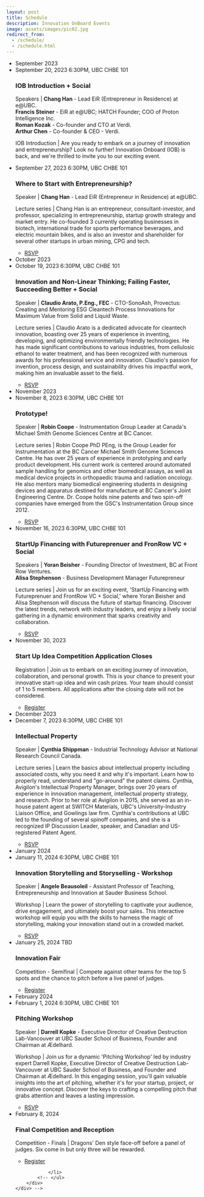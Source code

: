 ```yaml
---
layout: post
title: Schedule
description: Innovation OnBoard Events
image: assets/images/pic02.jpg
redirect_from:
  - /schedule/
  - /schedule.html
---
```


<div class="row">
        <div class="12u$(small)">
            <ul class="timeline">
                <li class="timeline-item period">
                    <div class="timeline-info"></div>
                    <div class="timeline-marker-i"></div>
                    <div class="timeline-content">
                        <span class="button timeline-title header-inner">September 2023</span>
                    </div>
                </li>
                <li class="timeline-item">
                    <div class="timeline-info">
                        <span>September 20, 2023</span>
                      <span class="timeline-time">6:30PM, UBC CHBE 101</span>
                    </div>
                    <div class="timeline-marker"></div>
                    <div class="timeline-content">
                        <h3 class="timeline-title">IOB Introduction + Social</h3>
                        <p>
                            <span class="timeline-desc">Speakers</span> | <b>Chang Han</b> - Lead EiR (Entrepreneur in Residence) at e@UBC.<br>
                            <b>Francis Steiner</b> - EiR at e@UBC; HATCH Founder; COO of Proton Intelligence Inc.<br>
                            <b>Roman Kozak</b> - Co-founder and CTO at Verdi.<br>
                            <b>Arthur Chen</b> - Co-founder & CEO - Verdi.
                        </p>
                    </div>
                      <p><span class="timeline-desc">IOB Introduction</span>  | Are you ready to embark on a journey of innovation and entrepreneurship? Look no further! Innovation Onboard (IOB) is back, and we're thrilled to invite you to our exciting event.</p>
                </li>
                <li class="timeline-item">
                    <div class="timeline-info">
                        <span>September 27, 2023</span>
                        <span class="timeline-time">6:30PM, UBC CHBE 101</span>
                    </div>
                    <div class="timeline-marker"></div>
                    <div class="timeline-content">
                        <h3 class="timeline-title"> Where to Start with Entrepreneurship?</h3>
                         <p><span class="timeline-desc">Speaker</span> | <b>Chang Han</b> - Lead EiR (Entrepreneur in Residence) at e@UBC.</p>
                        <p><span class="timeline-desc">Lecture series</span> | Chang Han is an entrepreneur, consultant-investor, and professor, specializing in entrepreneurship, startup growth strategy and market entry. He co-founded 3 currently operating businesses in biotech, international trade for sports performance beverages, and electric mountain bikes, and is also an investor and shareholder for several other startups in urban mining, CPG and tech.
                        </p>
                          <ul class="actions">
                    <li><a href="https://www.eventbrite.ca/e/where-to-start-with-entrepreneurship-tickets-720538248297?aff=oddtdtcreator" target="_blank" class="button special fit">RSVP</a></li>
                        </ul>
                    </div>
                     </li>
                <li class="timeline-item period">
                    <div class="timeline-info"></div>
                    <div class="timeline-marker"></div>
                    <div class="timeline-content">
                        <span class="button timeline-title header-inner">October 2023</span>
                    </div>
                </li>
                <li class="timeline-item">
                    <div class="timeline-info">
                        <span>October 19, 2023</span>
                        <span class="timeline-time">6:30PM, UBC CHBE 101</span>
                    </div>
                    <div class="timeline-marker"></div>
                    <div class="timeline-content">
                        <h3 class="timeline-title">Innovation and Non-Linear Thinking; Failing Faster, Succeeding Better + Social </h3>
                         <p><span class="timeline-desc">Speaker</span> | <b>Claudio Arato, P.Eng., FEC</b> - CTO-SonoAsh, Provectus: Creating and Mentoring ESG Cleantech Process Innovations for Maximum Value from Solid and Liquid Waste.</p>
                        <p><span class="timeline-desc">Lecture series</span> | Claudio Arato is a dedicated advocate for cleantech innovation, boasting over 25 years of experience in inventing, developing, and optimizing environmentally friendly technologies. He has made significant contributions to various industries, from cellulosic ethanol to water treatment, and has been recognized with numerous awards for his professional service and innovation. Claudio's passion for invention, process design, and sustainability drives his impactful work, making him an invaluable asset to the field.</p>
                           <ul class="actions">
                    <li><a href="https://www.eventbrite.ca/e/innovation-and-non-linear-thinking-social-and-pizza-tickets-727026875957?aff=oddtdtcreator" target="_blank" class="button special fit">RSVP</a></li>
                        </ul>
                        </div>
                </li>
                <!-- <li class="timeline-item">
                    <div class="timeline-info">
                        <span>October 26, 2023</span>
                        <span class="timeline-time">6:00PM, UBC CHBE 202</span>
                    </div>
                    <div class="timeline-marker"></div>
                    <div class="timeline-content">
                        <h3 class="timeline-title">Innovation and Non-Linear Thinking; Failing Faster, Succeeding Better</h3>
                         <p>Coming Soon...</p>
                        <p><span class="timeline-desc"> Mentor and student mixer</span> | So you want to start your venture tackling an important problem, but don't know where to find the challenges?  Or, perhaps, you are looking to mingle  with industry professionals and fellow-entrepreneurs? Then the Mentor and Student Mixer is just for you! The night will consist of some ice breaker events such as "speed dating" sessions between mentors and students  followed up by a networking session with full catering and drinks provided. At the sesion, invited professionals will share their ideas and challenges they experience in their industry. </p>
                    </div>
                </li> -->
                <li class="timeline-item period">
                    <div class="timeline-info"></div>
                    <div class="timeline-marker"></div>
                    <div class="timeline-content">
                        <span class="button timeline-title header-inner">November 2023</span>
                    </div>
                </li>
                <li class="timeline-item">
                    <div class="timeline-info">
                        <span>November 8, 2023</span>
                         <span class="timeline-time">6:30PM, UBC CHBE 101</span>
                    </div>
                    <div class="timeline-marker"></div>
                    <div class="timeline-content">
                        <h3 class="timeline-title">Prototype!</h3>
                       <p><span class="timeline-desc">Speaker</span> | <b>Robin Coope</b> - Instrumentation Group Leader at Canada's Michael Smith Genome Sciences Centre at BC Cancer.</p>
                        <p><span class="timeline-desc">Lecture series</span> | Robin Coope PhD PEng, is the Group Leader for Instrumentation at the BC Cancer Michael Smith Genome Sciences Centre. He has over 25 years of experience in prototyping and early product development. His current work is centered around automated sample handling for genomics and other biomedical assays, as well as medical device projects in orthopaedic trauma and radiation oncology. He also mentors many biomedical engineering students in designing devices and apparatus destined for manufacture at BC Cancer's Joint Engineering Centre. Dr. Coope holds nine patents and two spin-off companies have emerged from the GSC's Instrumentation Group since 2012.</p> 
                          <ul class="actions">
                    <li><a href="https://www.eventbrite.ca/e/prototyping-for-products-and-instrumentation-tickets-727044588937?aff=oddtdtcreator" target="_blank" class="button special fit">RSVP</a></li>
                        </ul>
                    </div>
                </li>
                 <li class="timeline-item">
                    <div class="timeline-info">
                        <span>November 16, 2023</span>
                         <span class="timeline-time">6:30PM, UBC CHBE 101</span>
                    </div>
                    <div class="timeline-marker"></div>
                    <div class="timeline-content">
                        <h3 class="timeline-title">StartUp Financing with Futureprenuer and FronRow VC + Social</h3>
                       <p><span class="timeline-desc">Speakers</span> | <b>Yoran Beisher</b> - Founding Director of Investment, BC at Front Row Ventures.<br> 
                       <b>Alisa Stephenson</b> - Business Development Manager Futurepreneur</p>
                        <p><span class="timeline-desc">Lecture series</span> | Join us for an exciting event, 'StartUp Financing with Futureprenuer and FrontRow VC + Social,' where Yoran Beisher and Alisa Stephenson  will discuss the future of startup financing. Discover the latest trends, network with industry leaders, and enjoy a lively social gathering in a dynamic environment that sparks creativity and collaboration.</p> 
                          <ul class="actions">
                    <li><a href="https://www.eventbrite.ca/o/innovation-onboard-34101770019" target="_blank" class="button special fit">RSVP</a></li>
                        </ul>
                    </div>
                </li>
                <li class="timeline-item">
                    <div class="timeline-info">
                        <span>November 30, 2023</span>
                    </div>
                    <div class="timeline-marker"></div>
                    <div class="timeline-content">
                        <h3 class="timeline-title"><b>Start Up Idea Competition Application Closes</b></h3>
                        <p><span class="timeline-desc">Registration</span> | Join us to embark on an exciting journey of innovation, collaboration, and personal growth. This is your chance to present your innovative start-up idea and win cash prizes. Your team should consist of 1 to 5 members. All applications after the closing date will not be considered.</p>
                         <ul class="actions">
                    <li><a href="https://docs.google.com/forms/d/e/1FAIpQLSfkHvjyR-NZ-VncQWREHw_tvhDVlANN-Ga6i-bJKWxluCebdw/viewform" target="_blank" class="button special fit">Register</a></li>
                        </ul>
                    </div>
                <!-- </li>
                <li class="timeline-item">
                    <div class="timeline-info">
                        <span>November 16, 2023</span>
                        <span class="timeline-time">5PM, UBC CHBE 202</span>
                    </div>
                    <div class="timeline-marker"></div>
                    <div class="timeline-content">
                        <h3 class="timeline-title">UBC Entrepeneur Speaker Series + Social; Female Led Ventures</h3>
                        <p>Coming Soon...</p>
                    </div>
                </li>
                 <li class="timeline-item">
                    <div class="timeline-info">
                        <span>November 30, 2023</span>
                        <span class="timeline-time">5PM, UBC CHBE 202</span>
                    </div>
                    <div class="timeline-marker"></div>
                    <div class="timeline-content">
                        <h3 class="timeline-title">Prototype!</h3>
                        <p>Coming Soon...</p>
                    </div>
                </li> -->
                 <li class="timeline-item period">
                    <div class="timeline-info"></div>
                    <div class="timeline-marker"></div>
                    <div class="timeline-content">
                        <span class="button timeline-title header-inner">December 2023</span>
                    </div>
                </li> 
                <li class="timeline-item">
                    <div class="timeline-info">
                        <span>December 7, 2023</span>
                        <span class="timeline-time">6:30PM, UBC CHBE 101</span>
                    </div>
                    <div class="timeline-marker"></div>
                    <div class="timeline-content">
                        <h3 class="timeline-title">Intellectual Property</h3>
                        <p><span class="timeline-desc">Speaker</span> | <b>Cynthia Shippman</b> - Industrial Technology Advisor at National Research Council Canada.</p>
                        <p><span class="timeline-desc">Lecture series</span> | Learn the basics about intellectual property including associated costs, why you need it and why it's important. Learn how to properly read, understand and "go-around" the patent claims. Cynthia, Avigilon's Intellectual Property Manager, brings over 20 years of experience in innovation management, intellectual property strategy, and research. Prior to her role at Avigilon in 2015, she served as an in-house patent agent at SWITCH Materials, UBC's University-Industry Liaison Office, and Gowlings law firm. Cynthia's contributions at UBC led to the founding of several spinoff companies, and she is a recognized IP Discussion Leader, speaker, and Canadian and US-registered Patent Agent.</p>
                        <ul class="actions">
                    <li><a href="https://www.eventbrite.ca/e/intellectual-property-tickets-727049363217?aff=oddtdtcreator" target="_blank" class="button special fit">RSVP</a></li>
                        </ul>
                    </div>
                </li>
                <li class="timeline-item period">
                    <div class="timeline-info"></div>
                    <div class="timeline-marker"></div>
                    <div class="timeline-content">
                        <span class="button timeline-title header-inner">January 2024</span>
                    </div>
                </li>
                  <li class="timeline-item">
                    <div class="timeline-info">
                        <span>January 11, 2024</span>
			    <span class="timeline-time">6:30PM, UBC CHBE 101</span>
                    </div>
                    <div class="timeline-marker"></div>
                    <div class="timeline-content">
                        <h3 class="timeline-title">Innovation Storytelling and Storyselling - Workshop</h3>
                       <p><span class="timeline-desc">Speaker</span> | <b>Angele Beausoleil</b> - Assistant Professor of Teaching, Entrepreneurship and Innovation at Sauder Business School.</p>
                        <p><span class="timeline-desc">Workshop</span> | Learn the power of storytelling to captivate your audience, drive engagement, and ultimately boost your sales. This interactive workshop will equip you with the skills to harness the magic of storytelling, making your innovation stand out in a crowded market.
                        </p>
                        <ul class="actions">
                    <li><a href="https://www.eventbrite.ca/e/where-to-start-with-entrepreneurship-tickets-720538248297?aff=oddtdtcreator" target="_blank" class="button special fit">RSVP</a></li>
                        </ul>
                    </div>
                </li> 
                 <li class="timeline-item">
                    <div class="timeline-info">
                        <span>January 25, 2024</span>
			    <span class="timeline-time">TBD</span>
                    </div>
                    <div class="timeline-marker"></div>
                    <div class="timeline-content">
                        <h3 class="timeline-title">Innovation Fair</h3>
                        <p><span class="timeline-desc">Competition - Semifinal</span> | Compete against other teams for the top 5 spots and the chance to pitch before a live panel of judges.
                        </p>
                        <ul class="actions">
                    <li><a href="#" target="_blank" class="button special fit">Register</a></li>
                        </ul>
                    </div>
                </li>
                <li class="timeline-item period">
                    <div class="timeline-info"></div>
                    <div class="timeline-marker"></div>
                    <div class="timeline-content">
                        <span class="button timeline-title header-inner">February 2024</span>
                    </div>
                </li>
                 <li class="timeline-item">
                    <div class="timeline-info">
                        <span>February 1, 2024</span>
			            <span class="timeline-time">6:30PM, UBC CHBE 101</span>
                    </div>
                    <div class="timeline-marker"></div>
                    <div class="timeline-content">
                        <h3 class="timeline-title">Pitching Workshop</h3>
                          <p><span class="timeline-desc">Speaker</span> | <b>Darrell Kopke</b> -  Executive Director of Creative Destruction Lab-Vancouver at UBC Sauder School of Business, Founder and Chairman at Ædelhard.</p>
                        <p><span class="timeline-desc">Workshop</span> | Join us for a dynamic 'Pitching Workshop' led by industry expert Darrell Kopke, Executive Director of Creative Destruction Lab-Vancouver at UBC Sauder School of Business, and Founder and Chairman at Ædelhard. In this engaging session, you'll gain valuable insights into the art of pitching, whether it's for your startup, project, or innovative concept. Discover the keys to crafting a compelling pitch that grabs attention and leaves a lasting impression.</p>
                        <ul class="actions">
                    <li><a href="https://www.eventbrite.ca/e/where-to-start-with-entrepreneurship-tickets-720538248297?aff=oddtdtcreator" target="_blank" class="button special fit">RSVP</a></li>
                        </ul>
                    </div>
                </li>
                <li class="timeline-item">
                    <div class="timeline-info">
                        <span>February 8, 2024</span>
			<!-- <span class="timeline-time">6PM, TBD</span> -->
                    </div>
                    <div class="timeline-marker"></div>
                    <div class="timeline-content">
                        <h3 class="timeline-title"><b>Final Competition and Reception</b></h3>
                        <p><span class="timeline-desc">Competition - Finals</span> | Dragons' Den style face-off before a panel of judges. Six come in but only three will be rewarded. 
<!-- <a href="https://www.eventbrite.ca/e/iob-final-competition-tickets-55945387159">RSVP</a> -->
                        </p>
                           <ul class="actions">
                    <li><a href="#" target="_blank" class="button special fit">Register</a></li>
                        </ul>
                    </div>
                    
                </li>
            <!-- </ul>
        </div>
    </div> -->

